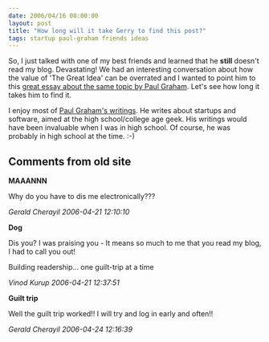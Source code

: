```yaml
---
date: 2006/04/16 00:00:00
layout: post
title: "How long will it take Gerry to find this post?"
tags: startup paul-graham friends ideas
---
```


So, I just talked with one of my best friends and learned that he **still** doesn't read my blog. Devastating! We had an interesting conversation about how the value of 'The Great Idea' can be overrated and I wanted to point him to this [great essay about the same topic by Paul Graham](http://paulgraham.com/ideas.html). Let's see how long it takes him to find it.

I enjoy most of [Paul Graham's writings](http://paulgraham.com/articles.html). He writes about startups and software, aimed at the high school/college age geek. His writings would have been invaluable when I was in high school. Of course, he was probably in high school at the time. :-)

<div id="comment-box">
<h2>Comments from old site</h2>

<div class="one-comment">
<p><b>MAAANNN</b></p>
<p>
Why do you have to dis me electronically???
</p>
<address class="signature">
<span class="author">Gerald Cherayil</span>
<span class="date">2006-04-21 12:10:10</span>
</address>
</div>

<div class="my-comment">
<p><b>Dog</b></p>
<p>
Dis you? I was praising you - It means so much to me that you read my
blog, I had to call you out!
</p>
<p>
Building readership... one guilt-trip at a time
</p>
<address class="signature">
<span class="author">Vinod Kurup</span>
<span class="date">2006-04-21 12:37:51</span>
</address>
</div>

<div class="one-comment">
<p><b>Guilt trip</b></p>
<p>
Well the guilt trip worked!!  I will try and log in early and often!!
</p>
<address class="signature">
<span class="author">Gerald Cherayil</span>
<span class="date">2006-04-24 12:16:39</span>
</address>
</div>

</div>
